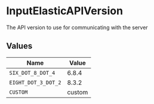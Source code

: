 # InputElasticAPIVersion

The API version to use for communicating with the server


## Values

| Name                | Value               |
| ------------------- | ------------------- |
| `SIX_DOT_8_DOT_4`   | 6.8.4               |
| `EIGHT_DOT_3_DOT_2` | 8.3.2               |
| `CUSTOM`            | custom              |